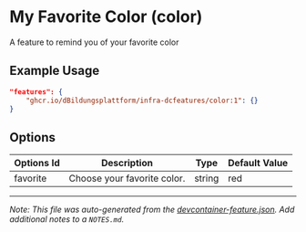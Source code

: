 
# My Favorite Color (color)

A feature to remind you of your favorite color

## Example Usage

```json
"features": {
    "ghcr.io/dBildungsplattform/infra-dcfeatures/color:1": {}
}
```

## Options

| Options Id | Description | Type | Default Value |
|-----|-----|-----|-----|
| favorite | Choose your favorite color. | string | red |



---

_Note: This file was auto-generated from the [devcontainer-feature.json](https://github.com/dBildungsplattform/infra-dcfeatures/blob/main/src/color/devcontainer-feature.json).  Add additional notes to a `NOTES.md`._

